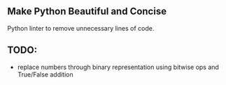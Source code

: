## Make Python Beautiful and Concise

Python linter to remove unnecessary lines of code.

## TODO:

- replace numbers through binary representation using bitwise ops and True/False addition

